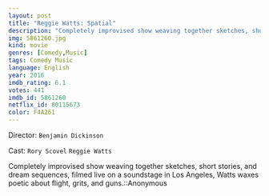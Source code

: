 ```yaml
---
layout: post
title: "Reggie Watts: Spatial"
description: "Completely improvised show weaving together sketches, short stories, and dream sequences, filmed live on a soundstage in Los Angeles, Watts waxes poetic about flight, grits, and guns.::Anonymous.."
img: 5861260.jpg
kind: movie
genres: [Comedy,Music]
tags: Comedy Music 
language: English
year: 2016
imdb_rating: 6.1
votes: 441
imdb_id: 5861260
netflix_id: 80115673
color: F4A261
---
```

Director: `Benjamin Dickinson`  

Cast: `Rory Scovel` `Reggie Watts` 

Completely improvised show weaving together sketches, short stories, and dream sequences, filmed live on a soundstage in Los Angeles, Watts waxes poetic about flight, grits, and guns.::Anonymous